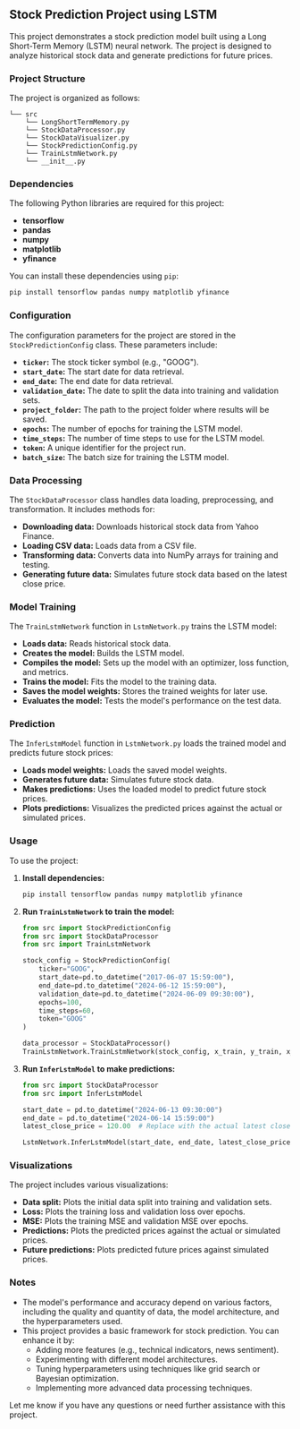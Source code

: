 ## Stock Prediction Project using LSTM

This project demonstrates a stock prediction model built using a Long Short-Term Memory (LSTM) neural network. The project is designed to analyze historical stock data and generate predictions for future prices.

### Project Structure

The project is organized as follows:

```
└── src
    └── LongShortTermMemory.py
    └── StockDataProcessor.py
    └── StockDataVisualizer.py
    └── StockPredictionConfig.py
    └── TrainLstmNetwork.py
    └── __init__.py
```

### Dependencies

The following Python libraries are required for this project:

- **tensorflow**
- **pandas**
- **numpy**
- **matplotlib**
- **yfinance**

You can install these dependencies using `pip`:

```bash
pip install tensorflow pandas numpy matplotlib yfinance
```

### Configuration

The configuration parameters for the project are stored in the `StockPredictionConfig` class. These parameters include:

- **`ticker`:** The stock ticker symbol (e.g., "GOOG").
- **`start_date`:** The start date for data retrieval.
- **`end_date`:** The end date for data retrieval.
- **`validation_date`:** The date to split the data into training and validation sets.
- **`project_folder`:** The path to the project folder where results will be saved.
- **`epochs`:** The number of epochs for training the LSTM model.
- **`time_steps`:** The number of time steps to use for the LSTM model.
- **`token`:** A unique identifier for the project run.
- **`batch_size`:** The batch size for training the LSTM model.

### Data Processing

The `StockDataProcessor` class handles data loading, preprocessing, and transformation. It includes methods for:

- **Downloading data:** Downloads historical stock data from Yahoo Finance.
- **Loading CSV data:** Loads data from a CSV file.
- **Transforming data:** Converts data into NumPy arrays for training and testing.
- **Generating future data:** Simulates future stock data based on the latest close price.

### Model Training

The `TrainLstmNetwork` function in `LstmNetwork.py` trains the LSTM model:

- **Loads data:** Reads historical stock data.
- **Creates the model:** Builds the LSTM model.
- **Compiles the model:** Sets up the model with an optimizer, loss function, and metrics.
- **Trains the model:** Fits the model to the training data.
- **Saves the model weights:** Stores the trained weights for later use.
- **Evaluates the model:** Tests the model's performance on the test data.

### Prediction

The `InferLstmModel` function in `LstmNetwork.py` loads the trained model and predicts future stock prices:

- **Loads model weights:** Loads the saved model weights.
- **Generates future data:** Simulates future stock data.
- **Makes predictions:** Uses the loaded model to predict future stock prices.
- **Plots predictions:** Visualizes the predicted prices against the actual or simulated prices.

### Usage

To use the project:

1. **Install dependencies:**
   ```bash
   pip install tensorflow pandas numpy matplotlib yfinance
   ```

2. **Run `TrainLstmNetwork` to train the model:**
   ```python
   from src import StockPredictionConfig
   from src import StockDataProcessor
   from src import TrainLstmNetwork

   stock_config = StockPredictionConfig(
       ticker="GOOG",
       start_date=pd.to_datetime("2017-06-07 15:59:00"),
       end_date=pd.to_datetime("2024-06-12 15:59:00"),
       validation_date=pd.to_datetime("2024-06-09 09:30:00"),
       epochs=100,
       time_steps=60,
       token="GOOG"
   )

   data_processor = StockDataProcessor()
   TrainLstmNetwork.TrainLstmNetwork(stock_config, x_train, y_train, x_test, y_test, training_data, test_data)
   ```

3. **Run `InferLstmModel` to make predictions:**
   ```python
   from src import StockDataProcessor
   from src import InferLstmModel

   start_date = pd.to_datetime("2024-06-13 09:30:00")
   end_date = pd.to_datetime("2024-06-14 15:59:00")
   latest_close_price = 120.00  # Replace with the actual latest close price

   LstmNetwork.InferLstmModel(start_date, end_date, latest_close_price, WORK_DIR, TIME_STEPS, STOCK_TICKER, "USD") 
   ```

### Visualizations

The project includes various visualizations:

- **Data split:** Plots the initial data split into training and validation sets.
- **Loss:** Plots the training loss and validation loss over epochs.
- **MSE:** Plots the training MSE and validation MSE over epochs.
- **Predictions:** Plots the predicted prices against the actual or simulated prices.
- **Future predictions:** Plots predicted future prices against simulated prices.

### Notes

- The model's performance and accuracy depend on various factors, including the quality and quantity of data, the model architecture, and the hyperparameters used. 
- This project provides a basic framework for stock prediction. You can enhance it by:
    - Adding more features (e.g., technical indicators, news sentiment).
    - Experimenting with different model architectures.
    - Tuning hyperparameters using techniques like grid search or Bayesian optimization.
    - Implementing more advanced data processing techniques.

Let me know if you have any questions or need further assistance with this project. 


